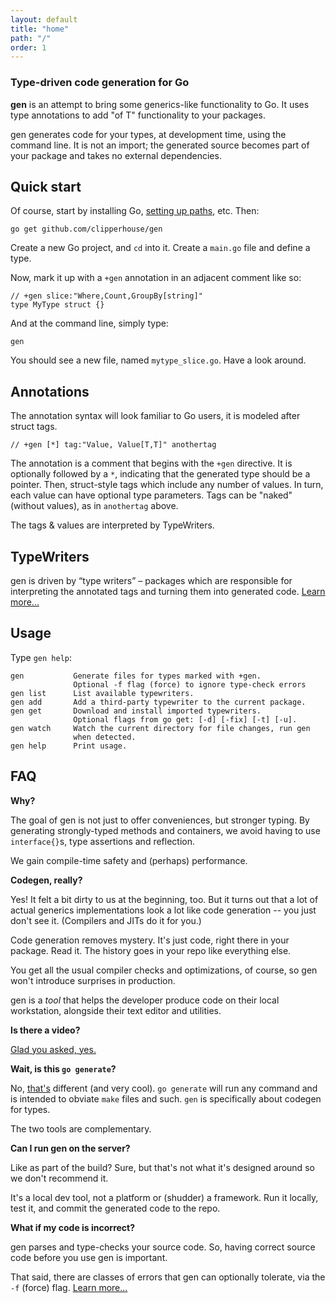 ```yaml
---
layout: default
title: "home"
path: "/"
order: 1
---
```


### Type-driven code generation for Go

**gen** is an attempt to bring some generics-like functionality to Go. It uses type annotations to add "of T" functionality to your packages.

gen generates code for your types, at development time, using the command line. It is not an import; the generated source becomes part of your package and takes no external dependencies.

## Quick start

Of course, start by installing Go, [setting up paths](http://golang.org/doc/code.html), etc. Then:

	go get github.com/clipperhouse/gen

Create a new Go project, and `cd` into it. Create a `main.go` file and define a type.

Now, mark it up with a `+gen` annotation in an adjacent comment like so:

	// +gen slice:"Where,Count,GroupBy[string]"
	type MyType struct {}

And at the command line, simply type:

	gen

You should see a new file, named `mytype_slice.go`. Have a look around.

## Annotations

The annotation syntax will look familiar to Go users, it is modeled after struct tags.

	// +gen [*] tag:"Value, Value[T,T]" anothertag

The annotation is a comment that begins with the `+gen` directive. It is optionally followed by a `*`, indicating that the generated type should be a pointer. Then, struct-style tags which include any number of values. In turn, each value can have optional type parameters. Tags can be "naked" (without values), as in `anothertag` above.

The tags & values are interpreted by TypeWriters.

## TypeWriters

gen is driven by “type writers” – packages which are responsible for interpreting the annotated tags and turning them into generated code. [Learn more...](typewriters)

## Usage

Type `gen help`:

	gen           Generate files for types marked with +gen.
	              Optional -f flag (force) to ignore type-check errors
	gen list      List available typewriters.
	gen add       Add a third-party typewriter to the current package.
	gen get       Download and install imported typewriters. 
	              Optional flags from go get: [-d] [-fix] [-t] [-u].
	gen watch     Watch the current directory for file changes, run gen
	              when detected. 
	gen help      Print usage.

## FAQ

**Why?**

The goal of gen is not just to offer conveniences, but stronger typing. By generating strongly-typed methods and containers, we avoid having to use `interface{}`s, type assertions and reflection.

We gain compile-time safety and (perhaps) performance.

**Codegen, really?**

Yes! It felt a bit dirty to us at the beginning, too. But it turns out that a lot of actual generics implementations look a lot like code generation -- you just don't see it. (Compilers and JITs do it for you.)

Code generation removes mystery. It's just code, right there in your package. Read it. The history goes in your repo like everything else.

You get all the usual compiler checks and optimizations, of course, so gen won't introduce surprises in production.

gen is a *tool* that helps the developer produce code on their local workstation, alongside their text editor and utilities.

**Is there a video?**

[Glad you asked, yes.](https://www.youtube.com/watch?v=KY8OXFi3CDU)

**Wait, is this `go generate`?**

No, [that's](https://docs.google.com/document/d/1V03LUfjSADDooDMhe-_K59EgpTEm3V8uvQRuNMAEnjg/edit) different (and very cool). `go generate` will run any command and is intended to obviate `make` files and such. `gen` is specifically about codegen for types.

The two tools are complementary.

**Can I run gen on the server?**

Like as part of the build? Sure, but that's not what it's designed around so we don't recommend it.

It's a local dev tool, not a platform or (shudder) a framework. Run it locally, test it, and commit the generated code to the repo.

**What if my code is incorrect?**

gen parses and type-checks your source code. So, having correct source code before you use gen is important.

That said, there are classes of errors that gen can optionally tolerate, via the `-f` (force) flag. [Learn more...](force/)
